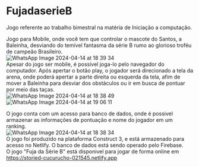 # FujadaserieB
Jogo referente ao trabalho bimestral na matéria de Iniciação a computação.

Jogo para Mobile, onde você tem que controlar o mascote do Santos, a Baleinha, desviando do temível fantasma da série B rumo ao glorioso troféu de campeão Brasileiro. <br/>
![WhatsApp Image 2024-04-14 at 18 39 34](https://github.com/PedroPadua/FujadaserieB/assets/163475764/81e4a55f-ce60-414a-a96a-5ee337c82730) <br/> Apesar do jogo ser mobile, é possivel joga-lo pelo navegador do computador. Após apertar o botão play, o jogador será direcionado a tela da arena, onde poderá apertar a parte direita ou esquerda da tela, afim de mover a Baleinha para desviar dos obstáculos ou ir em busca de pontuar por meio das taças.<br/>
![WhatsApp Image 2024-04-14 at 18 38 49](https://github.com/PedroPadua/FujadaserieB/assets/163475764/d1091668-4e52-43e9-98dc-69e8cdf568aa)<br/>
![WhatsApp Image 2024-04-14 at 19 06 11](https://github.com/PedroPadua/FujadaserieB/assets/163475764/525a4502-2648-4edd-93cd-d2a8e7c20153)







O jogo conta com um acesso para banco de dados, onde é possivel armazenar as informações de pontuação e nome do jogador em um ranking.<br/>
![WhatsApp Image 2024-04-14 at 18 38 34](https://github.com/PedroPadua/FujadaserieB/assets/163475764/e8c7666d-3b18-460d-8873-eb85bbbf1c98)<br/>
O jogo foi produzido na plataforma Construct 3, e está armazenado para acesso no Netlify. O banco de dados está sendo operado pelo Firebase. <br/>
O jogo "Fuja da Série B" está disponivel para jogar de forma online em https://storied-cucurucho-021545.netlify.app

